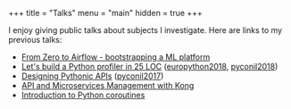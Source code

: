 +++
title = "Talks"
menu = "main"
hidden = true 
+++

I enjoy giving public talks about subjects I investigate. Here are links to my previous talks:

- [From Zero to Airflow - bootstrapping a ML platform](https://www.slideshare.net/noamelf/from-zero-to-airflow)
- [Let's build a Python profiler in 25 LOC](https://gitpitch.com/noamelf/Lets-build-a-Python-profiler-in-25-LOC) ([europython2018](https://youtu.be/qRqDgJLM568?t=1h32m53s), [pyconil2018](https://www.youtube.com/watch?v=H8uVgtVv44Y&feature=youtu.be))
- [Designing Pythonic APIs](/designing-pythonic-apis-talk) ([pyconil2017](https://www.youtube.com/watch?v=CrQQCa_AoWI))
- [API and Microservices Management with Kong](https://www.slideshare.net/noamelf/kong-63521715)
- [Introduction to Python coroutines](/intro-to-python-coroutines-talk)
